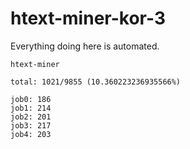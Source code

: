# htext-miner-kor-3

Everything doing here is automated.

```
htext-miner

total: 1021/9855 (10.360223236935566%)

job0: 186
job1: 214
job2: 201
job3: 217
job4: 203
```